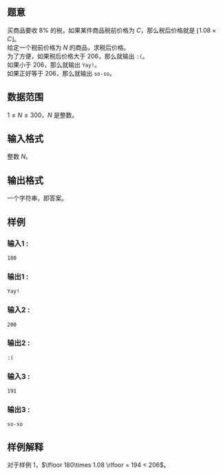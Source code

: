 ## 题意  

买商品要收 $8\%$ 的税，如果某件商品税前价格为 $C$，那么税后价格就是 $\lfloor 1.08 \times C \rfloor$。        
给定一个税前价格为 $N$ 的商品，求税后价格。       
为了方便，如果税后价格大于 $206$，那么就输出 `:(`。      
如果小于 $206$，那么就输出 `Yay!`。        
如果正好等于 $206$，那么就输出 `so-so`。    

## 数据范围

$1\le N\le 300$，$N$ 是整数。               

## 输入格式

整数 $N$。
          
## 输出格式

一个字符串，即答案。

## 样例

### 输入1 :
```
180
```

### 输出1 :
```
Yay!
```

### 输入2 :
```
200
```

### 输出2 :
```
:(
```

### 输入3 :
```
191
```

### 输出3 :
```
so-so
```

## 样例解释

对于样例 1，$\lfloor 180\times 1.08 \rlfoor = 194 < 206$。
